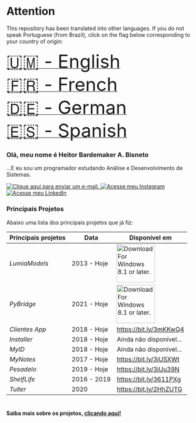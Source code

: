 # Attention
This repository has been translated into other languages. If you do not speak Portuguese (from Brazil), click on the flag below corresponding to your country of origin: 

[<font size="10"> <span>&#X1F1FA;&#X1F1F2;</span> - English</font>](https://github.com/hbisneto/hbisneto/tree/master/Localization/English)
<br>[<font size="10"> <span>&#X1F1EB;&#X1F1F7;</span> - French</font>](https://github.com/hbisneto/hbisneto/tree/master/Localization/French)
<br>[<font size="10"> <span>&#X1F1E9;&#X1F1EA;</span> - German</font>](https://github.com/hbisneto/hbisneto/tree/master/Localization/German)
<br>[<font size="10"> <span>&#X1F1EA;&#X1F1F8;</span> - Spanish</font>](https://github.com/hbisneto/hbisneto/tree/master/Localization/Spanish)

### Olá, meu nome é Heitor Bardemaker A. Bisneto
...E eu sou um programador estudando Análise e Desenvolvimento de Sistemas.

[<img src="https://img.shields.io/badge/-Gmail-c14438?style=flat&logo=Gmail&logoColor=white&link=mailto:hbarbisneto@gmail.com" alt="Clique aqui para enviar um e-mail."/> ](mailto:hbarbisneto@gmail.com)[<img src="https://img.shields.io/badge/-Instagram-C13584?style=flat&labelColor=C13584&logo=instagram&logoColor=white&link=https://www.instagram.com/hbisneto/" alt="Acesse meu Instagram"/> ](https://www.instagram.com/hbisneto/)[<img src="https://img.shields.io/badge/-LinkedIn-blue?style=flat&logo=Linkedin&logoColor=white&link=https://www.linkedin.com/in/heitor-bardemaker-a-bisneto-906739105" alt="Acesse meu LinkedIn"/> ](https://www.linkedin.com/in/heitor-bardemaker-bisneto-906739105/)

### Principais Projetos

Abaixo uma lista dos principais projetos que já fiz:

Principais projetos         | Data   	| Disponível em     |
--------------------|------------------|-----------------------|
*LumiaModels*				| 2013 - Hoje		| [<img src="https://developer.microsoft.com/en-us/store/badges/images/English_get-it-from-MS.png" alt="Download For Windows 8.1 or later." width="100"/> ](https://www.microsoft.com/en-us/p/lumiamodels/9nq4rr6jl66n?activetab=pivot:overviewtab/)|
*PyBridge*				| 2021 - Hoje		| [<img src="https://developer.microsoft.com/en-us/store/badges/images/English_get-it-from-MS.png" alt="Download For Windows 8.1 or later." width="100"/> ](https://www.microsoft.com/en-us/p/pybridge/9nxmr586zc0w)|
*Clientes App*       	| 2018 - Hoje  	| <https://bit.ly/3mKKwQ4> |
*Installer*			  	| 2018 - Hoje   	| Ainda não disponível...  |
*MyID*      				| 2018 - Hoje  	| Ainda não disponível...  |
*MyNotes*           	| 2017 - Hoje   	| <https://bit.ly/3iUSXWt> |
*Pesadelo*        		| 2019 - Hoje   	| <https://bit.ly/3iUu39N> |
*ShelfLife*           	| 2016 - 2019   	| <https://bit.ly/3611PXg> |
*Tuíter*           		| 2020 			| <https://bit.ly/2HhZUTG> |

#

<strong> Saiba mais sobre os projetos, [clicando aqui!](https://github.com/hbisneto?tab=repositories "Repositório de Projetos")</strong>

